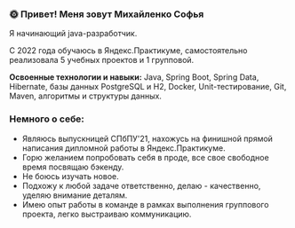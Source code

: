 ### :sun_with_face: Привет! Меня зовут Михайленко Софья

Я начинающий java-разработчик. 

С 2022 года обучаюсь в Яндекс.Практикуме, самостоятельно реализовала 5 учебных проектов и 1 групповой.

**Освоенные технологии и навыки:** Java, Spring Boot, Spring Data, Hibernate, базы данных PostgreSQL и H2, Docker, Unit-тестирование, Git, Maven, алгоритмы и структуры данных.

### Немного о себе:
- Являюсь выпускницей СПбПУ'21, нахожусь на финишной прямой написания дипломной работы в Яндекс.Практикуме.
- Горю желанием попробовать себя в проде, все свое свободное время посвящаю бэкенду. 
- Не боюсь изучать новое.
- Подхожу к любой задаче ответственно, делаю - качественно, уделяю внимание деталям.
- Имею опыт работы в команде в рамках выполнения группового проекта, легко выстраиваю коммуникацию.
